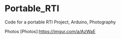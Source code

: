 Portable_RTI
============

Code for a portable RTI Project, Arduino, Photography


Photos [Photos]:https://imgur.com/a/AzWaE
